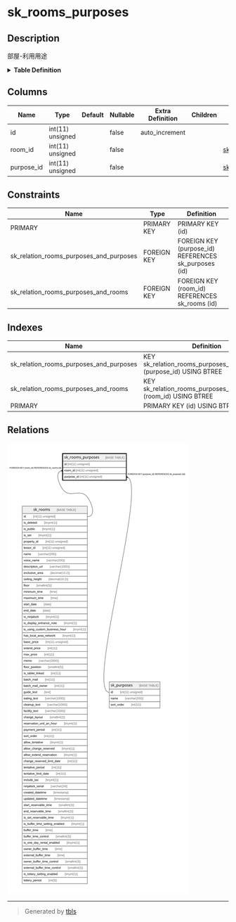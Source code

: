 # sk_rooms_purposes

## Description

部屋-利用用途

<details>
<summary><strong>Table Definition</strong></summary>

```sql
CREATE TABLE `sk_rooms_purposes` (
  `id` int(11) unsigned NOT NULL AUTO_INCREMENT,
  `room_id` int(11) unsigned NOT NULL,
  `purpose_id` int(11) unsigned NOT NULL,
  PRIMARY KEY (`id`),
  KEY `sk_relation_rooms_purposes_and_rooms` (`room_id`),
  KEY `sk_relation_rooms_purposes_and_purposes` (`purpose_id`),
  CONSTRAINT `sk_relation_rooms_purposes_and_purposes` FOREIGN KEY (`purpose_id`) REFERENCES `sk_purposes` (`id`) ON DELETE CASCADE ON UPDATE CASCADE,
  CONSTRAINT `sk_relation_rooms_purposes_and_rooms` FOREIGN KEY (`room_id`) REFERENCES `sk_rooms` (`id`) ON DELETE CASCADE ON UPDATE CASCADE
) ENGINE=InnoDB AUTO_INCREMENT=[Redacted by tbls] DEFAULT CHARSET=utf8 COMMENT='部屋-利用用途'
```

</details>

## Columns

| Name | Type | Default | Nullable | Extra Definition | Children | Parents | Comment |
| ---- | ---- | ------- | -------- | ---------------- | -------- | ------- | ------- |
| id | int(11) unsigned |  | false | auto_increment |  |  |  |
| room_id | int(11) unsigned |  | false |  |  | [sk_rooms](sk_rooms.md) |  |
| purpose_id | int(11) unsigned |  | false |  |  | [sk_purposes](sk_purposes.md) |  |

## Constraints

| Name | Type | Definition |
| ---- | ---- | ---------- |
| PRIMARY | PRIMARY KEY | PRIMARY KEY (id) |
| sk_relation_rooms_purposes_and_purposes | FOREIGN KEY | FOREIGN KEY (purpose_id) REFERENCES sk_purposes (id) |
| sk_relation_rooms_purposes_and_rooms | FOREIGN KEY | FOREIGN KEY (room_id) REFERENCES sk_rooms (id) |

## Indexes

| Name | Definition |
| ---- | ---------- |
| sk_relation_rooms_purposes_and_purposes | KEY sk_relation_rooms_purposes_and_purposes (purpose_id) USING BTREE |
| sk_relation_rooms_purposes_and_rooms | KEY sk_relation_rooms_purposes_and_rooms (room_id) USING BTREE |
| PRIMARY | PRIMARY KEY (id) USING BTREE |

## Relations

![er](sk_rooms_purposes.svg)

---

> Generated by [tbls](https://github.com/k1LoW/tbls)
